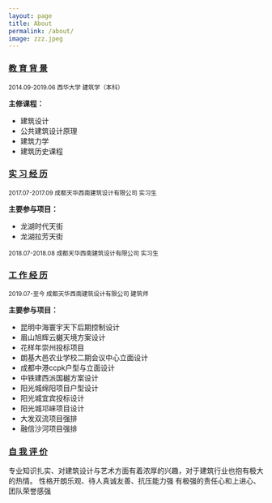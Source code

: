 ```yaml
---
layout: page
title: About
permalink: /about/
image: zzz.jpeg
---
```




### <u>**教 育 背 景**</u>

<small>2014.09-2019.06 西华大学  建筑学（本科） </small> 

**主修课程：**

- 建筑设计
- 公共建筑设计原理
- 建筑力学
- 建筑历史课程


### <u>**实 习 经 历**</u>

<small>2017.07-2017.09 成都天华西南建筑设计有限公司  实习生</small>

**主要参与项目：**

- 龙湖时代天街
- 龙湖拉芳天街

<small>2018.07-2018.08    成都天华西南建筑设计有限公司    实习生</small>


### <u>**工 作 经 历**</u>

<small>2019.07-至今  成都天华西南建筑设计有限公司    建筑师</small> 


**主要参与项目：**

- 昆明中海寰宇天下后期控制设计
- 眉山旭辉云樾天境方案设计
- 花样年崇州投标项目
- 朗基大邑农业学校二期会议中心立面设计
- 成都中港ccpk户型与立面设计
- 中铁建西派国樾方案设计
- 阳光城绵阳项目户型设计
- 阳光城宜宾投标设计
- 阳光城邛崃项目设计
- 大发双流项目强排
- 融信沙河项目强排


### <u>**自 我 评 价**</u>

专业知识扎实、对建筑设计与艺术方面有着浓厚的兴趣，对于建筑行业也抱有极大的热情。
性格开朗乐观、待人真诚友善、抗压能力强
有极强的责任心和上进心、团队荣誉感强